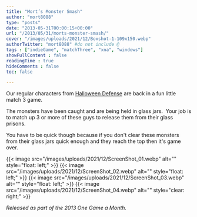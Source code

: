 ```yaml
---
title: "Mort’s Monster Smash"
author: "mort8088"
type: "posts"
date: "2013-05-31T00:00:15+00:00"
url: "/2013/05/31/morts-monster-smash/"
cover: "/images/uploads/2021/12/Boxshot-1-109x150.webp"
authorTwitter: "mort8088" #do not include @
tags : ["indieGame", "matchThree", "xna", "windows"]
showFullContent : false
readingTime : true
hideComments : false
toc: false

---
```


Our regular characters from [Halloween Defense][1] are back in a fun little match 3 game.

The monsters have been caught and are being held in glass jars.  Your job is to match up 3 or more of these guys to release them from their glass prisons.

You have to be quick though because if you don't clear these monsters from their glass jars quick enough and they reach the top then it's game over.

{{< image src="/images/uploads/2021/12/ScreenShot_01.webp" alt="" style="float: left;" >}}
{{< image src="/images/uploads/2021/12/ScreenShot_02.webp" alt="" style="float: left;" >}}
{{< image src="/images/uploads/2021/12/ScreenShot_03.webp" alt="" style="float: left;" >}}
{{< image src="/images/uploads/2021/12/ScreenShot_04.webp" alt="" style="clear: right;" >}}

_Released as part of the 2013 One Game a Month._

 [1]: /2013/01/31/halloween-defense/
